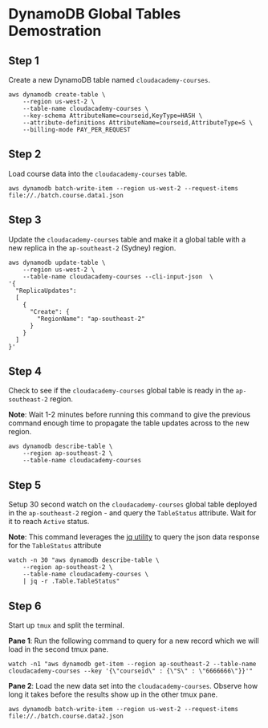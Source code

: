 # DynamoDB Global Tables Demostration

## Step 1

Create a new DynamoDB table named ```cloudacademy-courses```.

```
aws dynamodb create-table \
    --region us-west-2 \
    --table-name cloudacademy-courses \
    --key-schema AttributeName=courseid,KeyType=HASH \
    --attribute-definitions AttributeName=courseid,AttributeType=S \
    --billing-mode PAY_PER_REQUEST
```

## Step 2

Load course data into the ```cloudacademy-courses``` table.

```
aws dynamodb batch-write-item --region us-west-2 --request-items file://./batch.course.data1.json
```

## Step 3

Update the ```cloudacademy-courses``` table and make it a global table with a new replica in the ```ap-southeast-2``` (Sydney) region.

```
aws dynamodb update-table \
    --region us-west-2 \
    --table-name cloudacademy-courses --cli-input-json  \
'{
  "ReplicaUpdates":
  [
    {
      "Create": {
        "RegionName": "ap-southeast-2"
      }
    }
  ]
}'
```

## Step 4

Check to see if the ```cloudacademy-courses``` global table is ready in the ```ap-southeast-2``` region.

**Note**: Wait 1-2 minutes before running this command to give the previous command enough time to propagate the table updates across to the new region.

```
aws dynamodb describe-table \
    --region ap-southeast-2 \
    --table-name cloudacademy-courses
```

## Step 5

Setup 30 second watch on the ```cloudacademy-courses``` global table deployed in the ```ap-southeast-2``` region - and query the ```TableStatus``` attribute. Wait for it to reach ```Active``` status.

**Note**: This command leverages the [jq utility](https://stedolan.github.io/jq/) to query the json data response for the ```TableStatus``` attribute

```
watch -n 30 "aws dynamodb describe-table \
    --region ap-southeast-2 \
    --table-name cloudacademy-courses \
    | jq -r .Table.TableStatus"
```

## Step 6

Start up ```tmux``` and split the terminal. 

**Pane 1**: Run the following command to query for a new record which we will load in the second tmux pane.

```
watch -n1 "aws dynamodb get-item --region ap-southeast-2 --table-name cloudacademy-courses --key '{\"courseid\" : {\"S\" : \"6666666\"}}'"
```

**Pane 2**: Load the new data set into the ```cloudacademy-courses```. Observe how long it takes before the results show up in the other tmux pane.

```
aws dynamodb batch-write-item --region us-west-2 --request-items file://./batch.course.data2.json
```